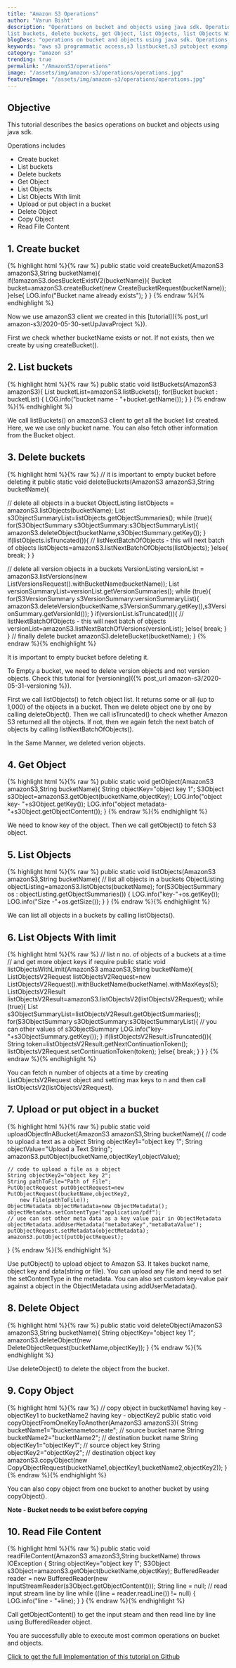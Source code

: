 ```yaml
---
title: "Amazon S3 Operations"
author: "Varun Bisht"
description: "Operations on bucket and objects using java sdk. Operations includes create bucket,
list buckets, delete buckets, get Object, list Objects, list Objects With limit, upload or put object in a bucket, delete Object,copy Object and read file content."
blogDesc: "operations on bucket and objects using java sdk. Operations includes create bucket, list buckets, delete buckets, get Object, list Objects, list Objects With limit, upload or put object in a bucket, delete Object,copy Object and read file content."
keywords: "aws s3 programmatic access,s3 listbucket,s3 putobject example,upload file to s3 java,aws s3 list objects in folder,s3 list objects java,aws s3 delete bucket,aws s3 create bucket java,read file from amazon s3 java"
category: "amazon s3"
trending: true
permalink: "/AmazonS3/operations"
image: "/assets/img/amazon-s3/operations/operations.jpg"
featureImage: "/assets/img/amazon-s3/operations/operations.jpg"
---
```


## Objective
This tutorial describes the basics operations on bucket and objects using java sdk.

Operations includes
- Create bucket
- List buckets
- Delete buckets
- Get Object
- List Objects
- List Objects With limit
- Upload or put object in a bucket
- Delete Object
- Copy Object
- Read File Content

## 1. Create bucket

   {% highlight html %}{% raw %}
   public static void createBucket(AmazonS3 amazonS3,String bucketName){
    if(!amazonS3.doesBucketExistV2(bucketName)){
      Bucket bucket=amazonS3.createBucket(new CreateBucketRequest(bucketName));
    }else{
      LOG.info("Bucket name already exists");
    }
  }
   {% endraw %}{% endhighlight %}

Now we use amazonS3 client we created in this [tutorial]({% post_url amazon-s3/2020-05-30-setUpJavaProject %}).

First we check whether bucketName exists or not. If not exists, then we create by using createBucket().

## 2. List buckets
  {% highlight html %}{% raw %}
   public static void listBuckets(AmazonS3 amazonS3){
    List<Bucket> bucketList=amazonS3.listBuckets();
    for(Bucket bucket : bucketList) {
      LOG.info("bucket name - "+bucket.getName());
    }
  }
   {% endraw %}{% endhighlight %}

We call listBuckets() on amazonS3 client to get all the bucket list created.
Here, we we use only bucket name. You can also fetch other information from the Bucket object.

## 3. Delete buckets
{% highlight html %}{% raw %}
// it is important to empty bucket before deleting it
public static void deleteBuckets(AmazonS3 amazonS3,String bucketName){

  // delete all objects in a bucket
  ObjectListing listObjects = amazonS3.listObjects(bucketName);
  List<S3ObjectSummary> s3ObjectSummaryList=listObjects.getObjectSummaries();
  while (true){
    for(S3ObjectSummary s3ObjectSummary:s3ObjectSummaryList){
      amazonS3.deleteObject(bucketName,s3ObjectSummary.getKey());
    }
    if(listObjects.isTruncated()){
      // listNextBatchOfObjects - this will next batch of objects
      listObjects=amazonS3.listNextBatchOfObjects(listObjects);
    }else{
      break;
    }
  }

  // delete all version objects in a buckets
  VersionListing versionList = amazonS3.listVersions(new ListVersionsRequest().withBucketName(bucketName));
  List<S3VersionSummary> versionSummaryList=versionList.getVersionSummaries();
  while (true){
    for(S3VersionSummary s3VersionSummary:versionSummaryList){
      amazonS3.deleteVersion(bucketName,s3VersionSummary.getKey(),s3VersionSummary.getVersionId());
    }
    if(versionList.isTruncated()){
      // listNextBatchOfObjects - this will next batch of objects
      versionList=amazonS3.listNextBatchOfVersions(versionList);
    }else{
      break;
    }
  }
  // finally delete bucket
  amazonS3.deleteBucket(bucketName);
}
{% endraw %}{% endhighlight %}

It is important to empty bucket before deleting it.

To Empty a bucket, we need to delete version objects and not version objects.
Check this tutorial for [versioning]({% post_url amazon-s3/2020-05-31-versioning %}).

First we call listObjects() to fetch object list. It returns some or all (up to 1,000) of the objects in a bucket.
Then we delete object one by one by calling deleteObject().
Then we call isTruncated() to check whether Amazon S3 returned all the objects.
If not, then we again fetch the next batch of objects by calling listNextBatchOfObjects().

In the Same Manner, we deleted verion objects.

## 4. Get Object
{% highlight html %}{% raw %}
public static void getObject(AmazonS3 amazonS3,String bucketName){
  String objectKey="object key 1";
  S3Object s3Object=amazonS3.getObject(bucketName,objectKey);
  LOG.info("object key- "+s3Object.getKey());
  LOG.info("object metadata- "+s3Object.getObjectContent());
}
{% endraw %}{% endhighlight %}

We need to know key of the object. Then we call getObject() to fetch S3 object.

## 5. List Objects
{% highlight html %}{% raw %}
public static void listObjects(AmazonS3 amazonS3,String bucketName){
    // list all objects in a buckets
    ObjectListing objectListing=amazonS3.listObjects(bucketName);
    for(S3ObjectSummary os : objectListing.getObjectSummaries()) {
      LOG.info("key-"+os.getKey());
      LOG.info("Size -"+os.getSize());
    }
  }
{% endraw %}{% endhighlight %}

We can list all objects in a buckets by calling listObjects().

## 6. List Objects With limit
{% highlight html %}{% raw %}
// list n no. of objects of a buckets at a time
// and get more object keys if require
public static void listObjectsWithLimit(AmazonS3 amazonS3,String bucketName){
  ListObjectsV2Request listObjectsV2Request=new ListObjectsV2Request().withBucketName(bucketName).withMaxKeys(5);
  ListObjectsV2Result listObjectsV2Result=amazonS3.listObjectsV2(listObjectsV2Request);
  while (true){
    List<S3ObjectSummary> s3ObjectSummaryList=listObjectsV2Result.getObjectSummaries();
    for(S3ObjectSummary s3ObjectSummary:s3ObjectSummaryList){
      // you can other values of s3ObjectSummary
      LOG.info("key- "+s3ObjectSummary.getKey());
    }
    if(listObjectsV2Result.isTruncated()){
      String token=listObjectsV2Result.getNextContinuationToken();
      listObjectsV2Request.setContinuationToken(token);
    }else{
      break;
    }
  }
}
{% endraw %}{% endhighlight %}

You can fetch n number of objects at a time by creating ListObjectsV2Request object and setting max keys to n
and then call listObjectsV2(listObjectsV2Request).

## 7. Upload or put object in a bucket
{% highlight html %}{% raw %}
public static void uploadObjectInABucket(AmazonS3 amazonS3,String bucketName){
    // code to upload a text as a object
    String objectKey1="object key 1";
    String objectValue="Upload a Text String";
    amazonS3.putObject(bucketName,objectKey1,objectValue);

    // code to upload a file as a object
    String objectKey2="object key 2";
    String pathToFile="Path of File";
    PutObjectRequest putObjectRequest=new PutObjectRequest(bucketName,objectKey2,
        new File(pathToFile));
    ObjectMetadata objectMetadata=new ObjectMetadata();
    objectMetadata.setContentType("application/pdf");
    // use can set other meta data as a key value pair in ObjectMetadata
    objectMetadata.addUserMetadata("metaDataKey","metaDataValue");
    putObjectRequest.setMetadata(objectMetadata);
    amazonS3.putObject(putObjectRequest);
  }
{% endraw %}{% endhighlight %}

Use putObject() to upload object to Amazon S3.
It takes bucket name, object key and data(string or file).
You can upload any file and need to set the setContentType in the metadata.
You can also set custom key-value pair against a object in the ObjectMetadata using addUserMetadata().

## 8. Delete Object
{% highlight html %}{% raw %}
public static void deleteObject(AmazonS3 amazonS3,String bucketName){
  String objectKey="object key 1";
  amazonS3.deleteObject(new DeleteObjectRequest(bucketName,objectKey));
}
{% endraw %}{% endhighlight %}

Use deleteObject() to delete the object from the bucket.

## 9. Copy Object
{% highlight html %}{% raw %}
// copy object in bucketName1 having key - objectKey1 to bucketName2 having key - objectKey2
public static void copyObjectFromOneKeyToAnother(AmazonS3 amazonS3){
  String bucketName1="bucketnametocreate"; // source bucket name
  String bucketName2="bucketName2"; // destination bucket name
  String objectKey1="objectKey1";   // source object key
  String objectKey2="objectKey2";   // destination object key
  amazonS3.copyObject(new CopyObjectRequest(bucketName1,objectKey1,bucketName2,objectKey2));
}
{% endraw %}{% endhighlight %}

You can also copy object from one bucket to another bucket by using copyObject().

**Note - Bucket needs to be exist before copying**

## 10. Read File Content
{% highlight html %}{% raw %}
public static void readFileContent(AmazonS3 amazonS3,String bucketName) throws IOException {
    String objectKey="object key 1";
    S3Object s3Object=amazonS3.getObject(bucketName,objectKey);
    BufferedReader reader = new BufferedReader(new InputStreamReader(s3Object.getObjectContent()));
    String line = null;
    // read input stream line by line
    while ((line = reader.readLine()) != null) {
      LOG.info("line - "+line);
    }
  }
{% endraw %}{% endhighlight %}

Call getObjectContent() to get the input steam and then read line by line using BufferedReader object.

You are successfully able to execute most common operations on bucket and objects.

<a href="https://github.com/techypoint/amazon-s3.git">Click to get the full Implementation of this tutorial on Github</a>
